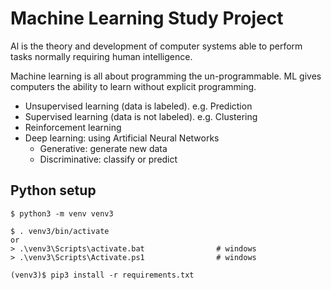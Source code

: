 # Machine Learning Study Project
Al is the theory and development of computer systems able to perform tasks normally requiring human intelligence.

Machine learning is all about programming the un-programmable. ML gives computers the ability to learn without explicit programming.
- Unsupervised learning (data is labeled). e.g. Prediction
- Supervised learning (data is not labeled). e.g. Clustering
- Reinforcement learning
- Deep learning: using Artificial Neural Networks
    - Generative: generate new data
    - Discriminative: classify or predict



## Python setup
```
$ python3 -m venv venv3

$ . venv3/bin/activate
or
> .\venv3\Scripts\activate.bat                # windows
> .\venv3\Scripts\Activate.ps1                # windows

(venv3)$ pip3 install -r requirements.txt

```

